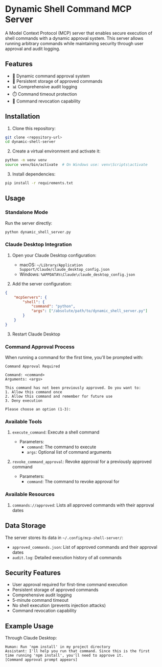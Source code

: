 # Dynamic Shell Command MCP Server

A Model Context Protocol (MCP) server that enables secure execution of shell commands with a dynamic approval system. This server allows running arbitrary commands while maintaining security through user approval and audit logging.

## Features

- 🔐 Dynamic command approval system
- 📝 Persistent storage of approved commands
- 📊 Comprehensive audit logging
- ⏱️ Command timeout protection
- 🔄 Command revocation capability

## Installation

1. Clone this repository:
```bash
git clone <repository-url>
cd dynamic-shell-server
```

2. Create a virtual environment and activate it:
```bash
python -m venv venv
source venv/bin/activate  # On Windows use: venv\Scripts\activate
```

3. Install dependencies:
```bash
pip install -r requirements.txt
```

## Usage

### Standalone Mode

Run the server directly:

```bash
python dynamic_shell_server.py
```

### Claude Desktop Integration

1. Open your Claude Desktop configuration:
   - macOS: `~/Library/Application Support/Claude/claude_desktop_config.json`
   - Windows: `%APPDATA%\Claude\claude_desktop_config.json`

2. Add the server configuration:
```json
{
    "mcpServers": {
        "shell": {
            "command": "python",
            "args": ["/absolute/path/to/dynamic_shell_server.py"]
        }
    }
}
```

3. Restart Claude Desktop

### Command Approval Process

When running a command for the first time, you'll be prompted with:
```
Command Approval Required

Command: <command>
Arguments: <args>

This command has not been previously approved. Do you want to:
1. Allow this command once
2. Allow this command and remember for future use
3. Deny execution

Please choose an option (1-3):
```

### Available Tools

1. `execute_command`: Execute a shell command
   - Parameters:
     - `command`: The command to execute
     - `args`: Optional list of command arguments

2. `revoke_command_approval`: Revoke approval for a previously approved command
   - Parameters:
     - `command`: The command to revoke approval for

### Available Resources

1. `commands://approved`: Lists all approved commands with their approval dates

## Data Storage

The server stores its data in `~/.config/mcp-shell-server/`:
- `approved_commands.json`: List of approved commands and their approval dates
- `audit.log`: Detailed execution history of all commands

## Security Features

- User approval required for first-time command execution
- Persistent storage of approved commands
- Comprehensive audit logging
- 5-minute command timeout
- No shell execution (prevents injection attacks)
- Command revocation capability

## Example Usage

Through Claude Desktop:

```
Human: Run 'npm install' in my project directory
Assistant: I'll help you run that command. Since this is the first time running 'npm install', you'll need to approve it.
[Command approval prompt appears]